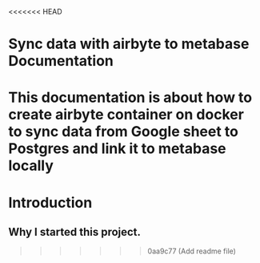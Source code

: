 <<<<<<< HEAD
# Sync data with airbyte to metabase Documentation
This documentation is about how to create airbyte container on docker to sync data from Google sheet to Postgres and link it to metabase locally
=======
# Introduction
## Why I started this project.
>>>>>>> 0aa9c77 (Add readme file)
